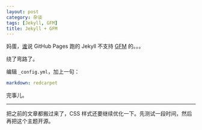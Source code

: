 ```yaml
---
layout: post
category: 杂谈
tags: [Jekyll, GFM]
title: Jekyll + GFM
---
```


妈蛋，[谁](http://calefy.org/2012/03/03/my-process-of-building-jekyll-blog.html)说 GitHub Pages 跑的 Jekyll 不支持 [GFM](https://help.github.com/articles/github-flavored-markdown) 的。。。

绕了弯路了。

编辑 `_config.yml`，加上一句：

```yml
markdown: redcarpet
```

完事儿。

----------

把之前的文章都搬过来了，CSS 样式还要继续优化一下。先测试一段时间，然后再把这个主题开源。
